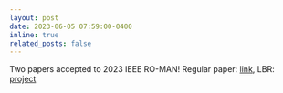 ```yaml
---
layout: post
date: 2023-06-05 07:59:00-0400
inline: true
related_posts: false
---
```


Two papers accepted to 2023 IEEE RO-MAN! Regular paper: [link](https://arxiv.org/abs/2306.02694), LBR: [project](/ongoing-projects/ongoing-work3)
